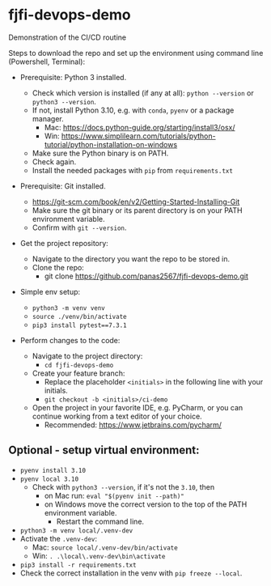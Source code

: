 # fjfi-devops-demo
Demonstration of the CI/CD routine

Steps to download the repo and set up the environment using command line (Powershell, Terminal):

- Prerequisite: Python 3 installed.
  - Check which version is installed (if any at all): `python --version` or `python3 --version`.
  - If not, install Python 3.10, e.g. with `conda`, `pyenv` or a package manager.
    - Mac: https://docs.python-guide.org/starting/install3/osx/
    - Win: https://www.simplilearn.com/tutorials/python-tutorial/python-installation-on-windows
  - Make sure the Python binary is on PATH.
  - Check again.
  - Install the needed packages with `pip` from `requirements.txt`

  
- Prerequisite: Git installed.
  - https://git-scm.com/book/en/v2/Getting-Started-Installing-Git
  - Make sure the git binary or its parent directory is on your PATH environment variable.
  - Confirm with `git --version`.


- Get the project repository:
  - Navigate to the directory you want the repo to be stored in.
  - Clone the repo:
    - git clone https://github.com/panas2567/fjfi-devops-demo.git

- Simple env setup:
  - `python3 -m venv venv`
  - `source ./venv/bin/activate`
  - `pip3 install pytest==7.3.1`

- Perform changes to the code:
  - Navigate to the project directory:
    - `cd fjfi-devops-demo`
  - Create your feature branch:
    - Replace the placeholder `<initials>` in the following line with your initials.
    - `git checkout -b <initials>/ci-demo`
  - Open the project in your favorite IDE, e.g. PyCharm, or you can continue working from a text editor of your choice.
    - Recommended: https://www.jetbrains.com/pycharm/

    
## Optional - setup virtual environment:
  - `pyenv install 3.10` 
  - `pyenv local 3.10`
    - Check with `python3 --version`, if it's not the `3.10`, then
      - on Mac run: `eval "$(pyenv init --path)"`
      - on Windows move the correct version to the top of the PATH environment variable.
        - Restart the command line.
  - `python3 -m venv local/.venv-dev`
  - Activate the `.venv-dev`:
    - Mac: `source local/.venv-dev/bin/activate`
    - Win: `. .\local\.venv-dev\bin\activate`
  - `pip3 install -r requirements.txt`
  - Check the correct installation in the venv with `pip freeze --local`.
